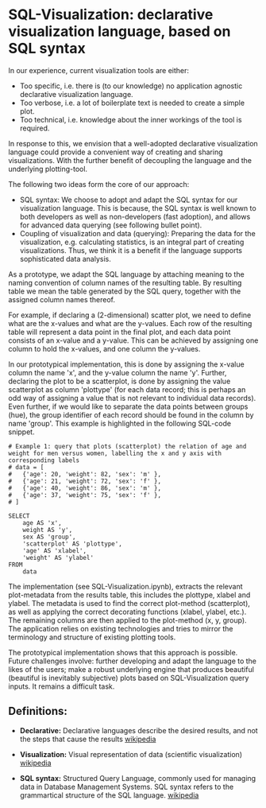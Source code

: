 # SQL-Visualization: declarative visualization language, based on SQL syntax

In our experience, current visualization tools are either:

- Too specific, i.e. there is (to our knowledge) no application agnostic declarative visualization language.
- Too verbose, i.e. a lot of boilerplate text is needed to create a simple plot.
- Too technical, i.e. knowledge about the inner workings of the tool is required.

In response to this, we envision that a well-adopted declarative visualization language could provide a convenient way of creating and sharing visualizations.
With the further benefit of decoupling the language and the underlying plotting-tool.

The following two ideas form the core of our approach:
- SQL syntax: We choose to adopt and adapt the SQL syntax for our visualization language. This is because, the SQL syntax is well known to both developers as well as non-developers (fast adoption), and allows for advanced data querying (see following bullet point).
- Coupling of visualization and data (querying): Preparing the data for the visualization, e.g. calculating statistics, is an integral part of creating visualizations. Thus, we think it is a benefit if the language supports sophisticated data analysis.

As a prototype, we adapt the SQL language by attaching meaning to the naming convention of column names of the resulting table. By
 resulting table we mean the table generated by the SQL query, together with the assigned column names thereof.

For example, if declaring a (2-dimensional) scatter plot, we need to define what are the x-values and what are the y-values.
Each row of the resulting table will represent a data point in the final plot, and each data point consists of an x-value and a y-value.
This can be achieved by assigning one column to hold the x-values, and one column the y-values.

In our prototypical implementation, this is done by assigning the x-value column the name 'x', and the y-value column the name 'y'.
Further, declaring the plot to be a scatterplot, is done by assigning the value scatterplot as column 'plottype' (for each data record; this is perhaps an odd way of assigning a value that is not relevant to individual data records).
Even further, if we would like to separate the data points between groups (hue), the group identifier of each record should be found in the column by name 'group'.
This example is highlighted in the following SQL-code snippet.

```
# Example 1: query that plots (scatterplot) the relation of age and weight for men versus women, labelling the x and y axis with corresponding labels
# data = [
#   {'age': 20, 'weight': 82, 'sex': 'm' },
#   {'age': 21, 'weight': 72, 'sex': 'f' },
#   {'age': 40, 'weight': 86, 'sex': 'm' },
#   {'age': 37, 'weight': 75, 'sex': 'f' },
# ]

SELECT
    age AS 'x',
    weight AS 'y',
    sex AS 'group',
    'scatterplot' AS 'plottype',
    'age' AS 'xlabel',
    'weight' AS 'ylabel'
FROM
    data
```

The implementation (see SQL-Visualization.ipynb), extracts the relevant plot-metadata from the results table, this includes the plottype, xlabel and ylabel.
The metadata is used to find the correct plot-method (scatterplot), as well as applying the correct decorating functions (xlabel, ylabel, etc.).
The remaining columns are then applied to the plot-method (x, y, group).
The application relies on existing technologies and tries to mirror the terminology and structure of existing plotting tools.

The prototypical implementation shows that this approach is possible.
Future challenges involve:
further developing and adapt the language to the likes of the users;
make a robust underlying engine that produces beautiful (beautiful is inevitably subjective) plots based on SQL-Visualization query inputs.
It remains a difficult task.

## Definitions:
- **Declarative:**
Declarative languages describe the desired results, and not the steps that cause the results
[wikipedia](https://en.wikipedia.org/wiki/Declarative_programming)

- **Visualization:**
Visual representation of data (scientific visualization)
[wikipedia](https://en.wikipedia.org/wiki/Visualization_\(graphics\))

- **SQL syntax:**
Structured Query Language, commonly used for managing data in Database Management Systems. SQL syntax refers to the grammartical structure of the SQL language.
[wikipedia](https://en.wikipedia.org/wiki/SQL)
